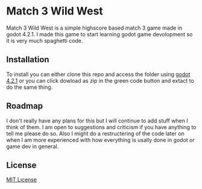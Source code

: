 # Match 3 Wild West

Match 3 Wild West is a simple highscore based match 3 game made in godot 4.2.1. I made this game to start learning godot game devolopment so it is very much spaghetti code.

## Installation

To install you can either clone this repo and access the folder using [godot 4.2.1](https://godotengine.org/download/archive/4.2.1-stable/) or you can click dowload as zip in the green code button and extact to do the same thing.

## Roadmap

I don't really have any plans for this but I will continue to add stuff when I think of them. I am open to suggestions and criticism if you have anything to tell me please do so. Also I might do a restructering of the code later on when I am more experienced with how everything is usally done in godot or game dev in general.

## License

[MIT Lıcense](LICENSE)